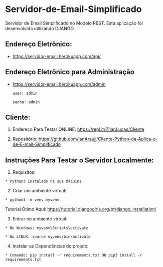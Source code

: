 # Servidor-de-Email-Simplificado
Servidor de Email Simplificado no Modelo REST. Esta aplicação foi desenvolvida utilizando DJANGO.

## Endereço Eletrônico:
  
  * https://servidor-email.herokuapp.com/api/
  
## Endereço Eletrônico para Administração

  * https://servidor-email.herokuapp.com/admin
 
        user: admin

        senha: admin

## Cliente:

  1. Endereço Para Testar ONLINE: https://repl.it/@IanLucas/Cliente
  
  2. Repositório: https://github.com/ianAraujj/Cliente-Python-da-Aplica-o-de-E-mail-Simplificado

## Instruções Para Testar o Servidor Localmente:

  1. Requisitos: 
 
    * Python3 Instalado na sua Máquina
    
  2. Criar um ambiente virtual: 
  
    * python3 -m venv myvenv
    
   Tutorial Ótimo Aqui: https://tutorial.djangogirls.org/pt/django_installation/
   
  3. Entrar no ambiente virtual:
   
    * No Windows: myvenv\Scripts\activate 
    
    * No LINUX: source myvenv/bin/activate 
 
   
  4. Instalar as Dependências do projeto:
  
    * Comando: pip install -r requirements.txt OU pip3 install -r requirements.txt
    
